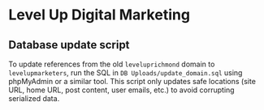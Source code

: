 # Level Up Digital Marketing


## Database update script

To update references from the old `leveluprichmond` domain to `levelupmarketers`, run the SQL in `DB Uploads/update_domain.sql` using phpMyAdmin or a similar tool. This script only updates safe locations (site URL, home URL, post content, user emails, etc.) to avoid corrupting serialized data.
